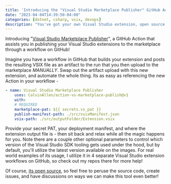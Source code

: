 ```yaml
---
title: 'Introducing the "Visual Studio Marketplace Publisher" GitHub Action'
date: "2023-04-04T14:39:50-04:00"
categories: [dotnet, csharp, vsix, devops]
description: "You've got your own Visual Studio extension, open source on GitHub, but you need to figure out HOW to publish it to the Visual Studio marketplace - this new GitHub Action can help!"
---
```


Introducing "[Visual Studio Marketplace Publisher](https://github.com/marketplace/actions/visual-studio-marketplace-publisher)", a GitHub Action that assists you in publishing your Visual Studio extensions to the marketplace through a workflow on GitHub!

Imagine you have a workflow in GitHub that builds your extension and posts the resulting VSIX file as an artifact to the run that you then upload to the marketplace _MANUALLY_. Swap out the artifact upload with this new extension, and automate the whole thing. Its as easy as referencing the new Action in your workflow -

```yaml
- name: Visual Studio Marketplace Publisher
    uses: CalvinAllen/action-vs-marketplace-publish@v1
    with:
    # REQUIRED
    marketplace-pat: ${{ secrets.vs_pat }}
    publish-manifest-path: ./src/vsixManifest.json
    vsix-path: ./src/outputFolder/Extension.vsix
```

Provide your secret PAT, your deployment manifest, and where the extension output file is - then sit back and relax while all the magic happens for you. Note there are a couple other optional parameters to control which version of the Visual Studio SDK tooling gets used under the hood, but by default, you'll utilize the latest version available on the images. For real world examples of its usage, I utilize it in 4 separate Visual Studio extension workflows on GitHub, so check out my repos there for more help!

Of course, [its open source](https://github.com/CalvinAllen/action-vs-marketplace-publish), so feel free to peruse the source code, create issues, and have discussions on ways we can make this tool even better!
